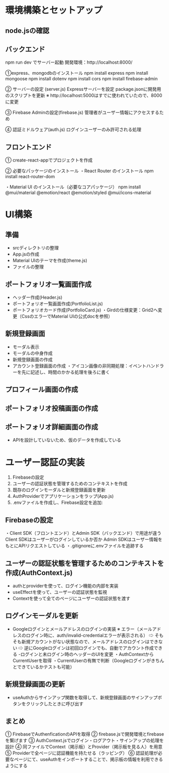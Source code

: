 # 環境構築とセットアップ

## node.jsの確認

## バックエンド
npm run dev でサーバー起動
開発環境：http://localhost:8000/

①express、mongodbのインストール
npm install express
npm install mongoose
npm install dotenv
npm install cors
npm install firebase-admin

② サーバーの設定 (server.js)
Expressサーバーを設定
package.jsonに開発用のスクリプトを更新
※ http://localhost:5000はすでに使われていたので、8000に変更

③ Firebase Adminの設定(firebase.js)
管理者がユーザー情報にアクセスするため

④ 認証ミドルウェア(auth.js)
ログインユーザーのみ許可される処理

## フロントエンド

① create-react-appでプロジェクトを作成

② 必要なパッケージのインストール
・React Router のインストール
npm install react-router-dom

・Material UI のインストール（必要なコアパッケージ）
npm install @mui/material @emotion/react @emotion/styled @mui/icons-material

# UI構築
## 準備
- srcディレクトリの整理
- App.jsの作成
- Material UIのテーマを作成(theme.js)
- ファイルの整理

## ポートフォリオ一覧画面作成
- ヘッダー作成(Header.js)
- ポートフォリオ一覧画面作成(PortfolioList.js)
- ポートフォリオカード作成(PortfolioCard.js)
・Girdの仕様変更：Grid2へ変更（CssのエラーでMaterial UIの公式docを参照）

## 新規登録画面
- モーダル表示
- モーダルの中身作成
- 新規登録画面の作成
- アカウント登録画面の作成
・アイコン画像の非同期処理：イベントハンドラーを先に記述し、時間のかかる処理を後ろに書く

## プロフィール画面の作成
## ポートフォリオ投稿画面の作成
## ポートフォリオ詳細画面の作成

- APIを設計していないため、仮のデータを作成している

# ユーザー認証の実装
1. Firebaseの設定
2. ユーザーの認証状態を管理するためのコンテキストを作成
3. 既存のログインモーダルと新規登録画面を更新
4. AuthProviderでアプリケーションをラップ(App.js)
5. .envファイルを作成し、Firebase設定を追加:

## Firebaseの設定
・Client SDK（フロントエンド）とAdmin SDK（バックエンド）で用途が違う
Client SDKはユーザーがログインしているか否か
Admin SDKはユーザー情報をもとにAPIリクエストしている
・.gitignoreに.envファイルを追跡する

## ユーザーの認証状態を管理するためのコンテキストを作成(AuthContext.js)
- authとproviderを使って、ログイン機能の内部を実装
- useEffectを使って、ユーザーの認証状態を監視
- Contextを使って全てのページにユーザーの認証状態を渡す

## ログインモーダルを更新
- Googleログインとメールアドレスのログインの実装
※ エラー（メールアドレスのログイン時に、auth/invalid-credentialエラーが表示される）
⇨ そもそも新規アカウントがない状態なので、メールアドレスのログインはできない
⇨ 逆にGoogleログインは初回ログインでも、自動でアカウント作成できる
-ログインと未ログイン時のヘッダーのUIを変更
・AuthContextからCurrentUserを取得
・CurrentUserの有無で判断（Googleログインがきちんとできているかテストも可能）

## 新規登録画面の更新
- useAuthからサインアップ関数を取得して、新規登録画面のサインアップボタンをクリックしたときに呼び出す

## まとめ
① FirebaseでAuthenficationのAPIを取得
② firebase.jsで開発環境とfirebaseを繋げます
③ AuthContext.jsでログイン・ログアウト・サインアップの処理を設計
④ 同ファイルでContext（掲示板）とProvider（掲示板を見る人）を用意
⑤ Providerで全ページに認証機能を持たせる（ラッピング）
⑥ 認証処理が必要なページにて、useAuthをインポートすることで、掲示板の情報を利用できるようにする


